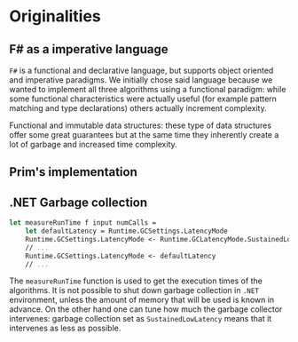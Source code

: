 # Originalities

## F# as a imperative language

`F#` is a functional and declarative language, but supports object oriented and imperative paradigms.
We initially chose said language because we wanted to implement all three algorithms using a functional
paradigm: while some functional characteristics were actually useful (for example pattern matching and type
declarations) others actually increment complexity.

Functional and immutable data structures: these type of data structures offer some great guarantees but at the same
time they inherently create a lot of garbage and increased time complexity.

## Prim's implementation



## .NET Garbage collection

```fsharp
let measureRunTime f input numCalls =
    let defaultLatency = Runtime.GCSettings.LatencyMode
    Runtime.GCSettings.LatencyMode <- Runtime.GCLatencyMode.SustainedLowLatency
    // ...
    Runtime.GCSettings.LatencyMode <- defaultLatency
    // ...
```

The `measureRunTime` function is used to get the execution times of the algorithms. It is not possible to shut down garbage collection in `.NET` environment, unless the amount of memory that will be used is known in advance. On the other hand one can tune how much the garbage collector intervenes: garbage collection set as `SustainedLowLatency` means that it intervenes as less as possible.
